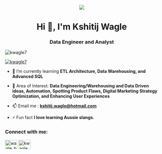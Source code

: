 <p align="center"><img src="#" />
<h1 align="center">Hi 👋, I'm Kshitij Wagle</h1>
<h3 align="center"> Data Engineer and Analyst </h3>

<p align="left"> <img src="https://komarev.com/ghpvc/?username=kwagle7&label=Profile%20views&color=0e75b6&style=flat" alt="kwagle7" /> </p>

<p align="left"> <a href="https://twitter.com/kwagle7" target="blank"><img src="https://img.shields.io/twitter/follow/kwagle7?logo=twitter&style=for-the-badge" alt="kwagle7" /></a> </p>

- 🌱 I’m currently learning **ETL Architecture, Data Warehousing, and Advanced SQL**
- 🌱 Area of Interest: **Data Engineering/Warehousing and Data Driven ideas, Automation, Spotting Product Flaws, Digital Marketing Strategy Optimization, and Enhancing User Experiences**

- 📫 Email me : **kshitij.wagle@hotmail.com**

- ⚡ Fun fact **I love learning Aussie slangs.**

<h3 align="left">Connect with me:</h3>
<p align="left">
<a href="https://twitter.com/kwagle7" target="blank"><img align="center" src="https://raw.githubusercontent.com/rahuldkjain/github-profile-readme-generator/master/src/images/icons/Social/twitter.svg" alt="wagle_babu" height="30" width="40" /></a>
<a href="https://linkedin.com/in/kwagle" target="blank"><img align="center" src="https://raw.githubusercontent.com/rahuldkjain/github-profile-readme-generator/master/src/images/icons/Social/linked-in-alt.svg" alt="kwagle" height="30" width="40" /></a>
</p>
